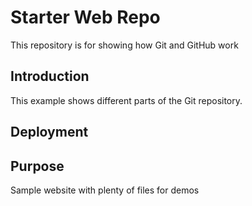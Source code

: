# Starter Web Repo

This repository is for showing how Git and GitHub work

## Introduction

This example shows different parts of the Git repository.

## Deployment

## Purpose

Sample website with plenty of files for demos